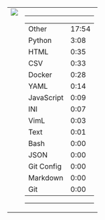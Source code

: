 
<table><tr>
<td valign="top">
  <img src="https://wakatime.com/share/@Aperture/0cd21d5d-ac4f-458d-9c71-d06f479c1297.png" />
</td>

<td valign="top">
  <hr>
  <table>
    <tr><td>Other</td><td>17:54</td></tr><tr><td>Python</td><td>3:08</td></tr><tr><td>HTML</td><td>0:35</td></tr><tr><td>CSV</td><td>0:33</td></tr><tr><td>Docker</td><td>0:28</td></tr><tr><td>YAML</td><td>0:14</td></tr><tr><td>JavaScript</td><td>0:09</td></tr><tr><td>INI</td><td>0:07</td></tr><tr><td>VimL</td><td>0:03</td></tr><tr><td>Text</td><td>0:01</td></tr><tr><td>Bash</td><td>0:00</td></tr><tr><td>JSON</td><td>0:00</td></tr><tr><td>Git Config</td><td>0:00</td></tr><tr><td>Markdown</td><td>0:00</td></tr><tr><td>Git</td><td>0:00</td></tr>
  </table>
  <hr>
</td>
</tr></table>

